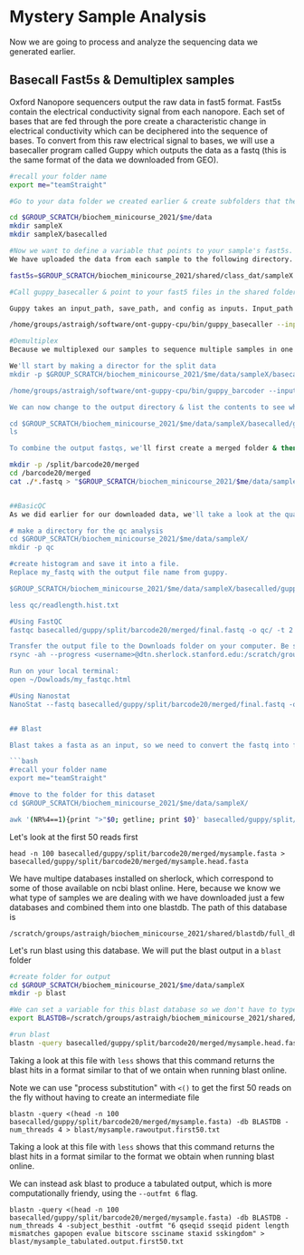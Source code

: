 # Mystery Sample Analysis

Now we are going to process and analyze the sequencing data we generated earlier. 

## Basecall Fast5s & Demultiplex samples

Oxford Nanopore sequencers output the raw data in fast5 format. Fast5s contain the electrical conductivity signal from each nanopore. Each set of bases that are fed through the pore create a characteristic change in electrical conductivity which can be deciphered into the sequence of bases. To convert from this raw electrical signal to bases, we will use a basecaller program called Guppy which outputs the data as a fastq (this is the same format of the data we downloaded from GEO).

```bash
#recall your folder name
export me="teamStraight"

#Go to your data folder we created earlier & create subfolders that the basecalled data will go in. Change sampleX to your sample number.

cd $GROUP_SCRATCH/biochem_minicourse_2021/$me/data
mkdir sampleX
mkdir sampleX/basecalled

#Now we want to define a variable that points to your sample's fast5s. 
We have uploaded the data from each sample to the following directory. Swap sampleX for your sample number.

fast5s=$GROUP_SCRATCH/biochem_minicourse_2021/shared/class_dat/sampleX

#Call guppy_basecaller & point to your fast5 files in the shared folder. 

Guppy takes an input_path, save_path, and config as inputs. Input_path is the directory where your fast5 files are located (in shared/class_dat/sampleX). Save_path is the directory where guppy will output the resulting fastq files. Config refers to the specific settings we input into guppy. We don't need to change any of these settings to we'll leave that as is.

/home/groups/astraigh/software/ont-guppy-cpu/bin/guppy_basecaller --input_path $fast5s --save_path "$GROUP_SCRATCH/biochem_minicourse_2021/$me/data/sampleX/basecalled" --config /home/groups/astraigh/software/ont-guppy-cpu/data/dna_r9.4.1_450bps_fast.cfg --num_callers 2

#Demultiplex
Because we multiplexed our samples to sequence multiple samples in one run, we will now run a program that computationally separates our samples based on the barcode sequence.

We'll start by making a director for the split data
mkdir -p $GROUP_SCRATCH/biochem_minicourse_2021/$me/data/sampleX/basecalled/split

/home/groups/astraigh/software/ont-guppy-cpu/bin/guppy_barcoder --input_path "$GROUP_SCRATCH/biochem_minicourse_2021/$me/data/sampleX/basecalled/guppy/pass" --save_path "$GROUP_SCRATCH/biochem_minicourse_2021/$me/data/sampleX/basecalled/guppy/split" --config /home/groups/astraigh/software/ont-guppy-cpu/data/barcoding/configuration.cfg -t 2

We can now change to the output directory & list the contents to see what guppy output

cd $GROUP_SCRATCH/biochem_minicourse_2021/$me/data/sampleX/basecalled/guppy/split
ls 

To combine the output fastqs, we'll first create a merged folder & then cat the multiple fastqs together. 

mkdir -p /split/barcode20/merged
cd /barcode20/merged
cat ./*.fastq > "$GROUP_SCRATCH/biochem_minicourse_2021/$me/data/sampleX/basecalled/guppy/split/barcode20/merged/final.fastq"


##BasicQC
As we did earlier for our downloaded data, we'll take a look at the quality of our sequencing run.

# make a directory for the qc analysis
cd $GROUP_SCRATCH/biochem_minicourse_2021/$me/data/sampleX/
mkdir -p qc

#create histogram and save it into a file. 
Replace my_fastq with the output file name from guppy.

$GROUP_SCRATCH/biochem_minicourse_2021/$me/data/sampleX/basecalled/guppy/split/barcode20/merged/final.fastq | awk '(NR%4==2){print length($0)}' | sort | uniq -c | sort -k1,1nr > qc/readlength.hist.txt

less qc/readlength.hist.txt

#Using FastQC
fastqc basecalled/guppy/split/barcode20/merged/final.fastq -o qc/ -t 2 

Transfer the output file to the Downloads folder on your computer. Be sure to change the directory to match your fastqc output. 
rsync -ah --progress <username>@dtn.sherlock.stanford.edu:/scratch/groups/astraigh/biochem_minicourse_2021/teamStraight/data/sampleX/qc/my_fastqc.html ~/Downloads

Run on your local terminal:
open ~/Dowloads/my_fastqc.html

#Using Nanostat
NanoStat --fastq basecalled/guppy/split/barcode20/merged/final.fastq -o qc -n nanostat.summary


## Blast

Blast takes a fasta as an input, so we need to convert the fastq into fasta.

```bash
#recall your folder name
export me="teamStraight"

#move to the folder for this dataset
cd $GROUP_SCRATCH/biochem_minicourse_2021/$me/data/sampleX/

awk '(NR%4==1){print ">"$0; getline; print $0}' basecalled/guppy/split/barcode20/merged/final.fastq > basecalled/guppy/split/barcode20/merged/mysample.fasta
```

Let's look at the first 50 reads first
```
head -n 100 basecalled/guppy/split/barcode20/merged/mysample.fasta > basecalled/guppy/split/barcode20/merged/mysample.head.fasta
```

We have multipe databases installed on sherlock, which correspond to some of those available on ncbi blast online. Here, because we know we what type of samples we are dealing with we have downloaded just a few databases and combined them into one blastdb. The path of this database is  
```
/scratch/groups/astraigh/biochem_minicourse_2021/shared/blastdb/full_db.nal
```

Let's run blast using this database. We will put the blast output in a `blast` folder

```bash
#create folder for output
cd $GROUP_SCRATCH/biochem_minicourse_2021/$me/data/sampleX
mkdir -p blast

#We can set a variable for this blast database so we don't have to type out the full path eachtime
export BLASTDB=/scratch/groups/astraigh/biochem_minicourse_2021/shared/blastdb/full_db.nal

#run blast
blastn -query basecalled/guppy/split/barcode20/merged/mysample.head.fasta -db BLASTDB -num_threads 4 > blast/mysample.rawoutput.first50.txt
```

Taking a look at this file with `less` shows that this command returns the blast hits in a format similar to that of we ontain when running blast online. 

Note we can use "process substitution" with `<()` to get the first 50 reads on the fly without having to create an intermediate file

```
blastn -query <(head -n 100 basecalled/guppy/split/barcode20/merged/mysample.fasta) -db BLASTDB -num_threads 4 > blast/mysample.rawoutput.first50.txt
```

Taking a look at this file with `less` shows that this command returns the blast hits in a format similar to the format we obtain when running blast online. 

We can instead ask blast to produce a tabulated output, which is more computationally friendy, using the `--outfmt 6` flag.

```
blastn -query <(head -n 100 basecalled/guppy/split/barcode20/merged/mysample.fasta) -db BLASTDB -num_threads 4 -subject_besthit -outfmt "6 qseqid sseqid pident length mismatches gapopen evalue bitscore ssciname staxid sskingdom" > blast/mysample_tabulated.output.first50.txt
```


